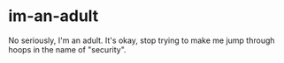 # im-an-adult

No seriously, I'm an adult. It's okay, stop trying to make me jump through hoops in the name of "security".
